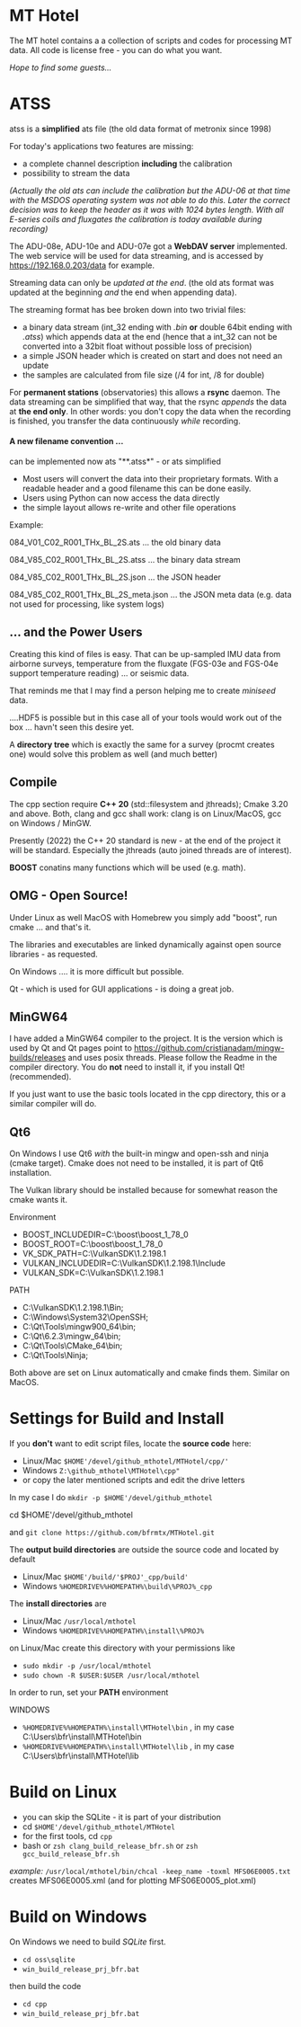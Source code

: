 # MT Hotel

The MT hotel contains a a collection of scripts and codes for processing MT data.
All code is license free - you can do what you want.

*Hope to find some guests...*

# ATSS

atss is a **simplified** ats file (the old data format of metronix since 1998)

For today's applications two features are missing:
* a complete channel description **including** the calibration
* possibility to stream the data

*(Actually the old ats can include the calibration but the ADU-06 at that time with the MSDOS operating system was not able to do this. Later the correct decision was to keep the header as it was with 1024 bytes length. With all E-series coils and fluxgates the calibration is today available during recording)*


The ADU-08e, ADU-10e and ADU-07e got a **WebDAV server** implemented.
The web service will be used for data streaming, and is accessed by https://192.168.0.203/data for example.


Streaming data can only be *updated at the end*.
(the old ats format was updated at the beginning *and* the end when appending data).


The streaming format has bee broken down into two trivial files:

* a binary data stream (int_32 ending with *.bin* **or** double 64bit ending with *.atss*) which appends data at the end (hence that a int_32 can not be converted into a 32bit float without possible loss of precision)
* a simple JSON header which is created on start and does not need an update
* the samples are calculated from file size (/4 for int, /8 for double)


For **permanent stations** (observatories) this allows a **rsync** daemon.
The data streaming can be simplified that way, that the rsync *appends* the data at **the end only**.
In other words: you don't copy the data when the recording is finished, you transfer the data continuously *while* recording.



#### A new filename convention ...

can be implemented now ats "**.atss*" - or ats simplified

* Most users will convert the data into their proprietary formats. With a readable header and a good filename this can be done easily.
* Users using Python can now access the data directly
* the simple layout allows re-write and other file operations

Example:

084_V01_C02_R001_THx_BL_2S.ats   ... the old binary data

084_V85_C02_R001_THx_BL_2S.atss  ... the binary data stream

084_V85_C02_R001_THx_BL_2S.json  ... the JSON header

084_V85_C02_R001_THx_BL_2S_meta.json  ... the JSON meta data (e.g. data not used for processing, like system logs)


## ... and the Power Users

Creating this kind of files is easy. That can be up-sampled IMU data from airborne surveys, temperature from the fluxgate (FGS-03e and FGS-04e support temperature reading) ... or seismic data.

That reminds me that I may find a person helping me to create *miniseed* data.

....HDF5 is possible but in this case all of your tools would work out of the box ... havn't seen this desire yet.

A **directory tree** which is exactly the same for a survey (procmt creates one) would solve this problem as well (and much better)

## Compile

The cpp section require **C++ 20** (std::filesystem and jthreads); Cmake 3.20 and above. Both, clang and gcc shall work: clang is on Linux/MacOS, gcc on Windows / MinGW.

Presently (2022) the C++ 20 standard is new - at the end of the project it will be standard. Especially the jthreads (auto joined threads are of interest).

**BOOST** conatins many functions which will be used (e.g. math).

## OMG - Open Source!

Under Linux as well MacOS with Homebrew you simply add "boost", run cmake ... and that's it.

The libraries and executables are linked dynamically against open source libraries - as requested.

On Windows .... it is more difficult but possible.

Qt - which is used for GUI applications - is doing a great job.

## MinGW64

I have added a MinGW64 compiler to the project. It is the version which is used by Qt and Qt pages point to https://github.com/cristianadam/mingw-builds/releases and uses posix threads. Please follow the Readme in the compiler directory. You do **not** need to install it, if you install Qt! (recommended).

If you just want to use the basic tools located in the cpp directory, this or a similar compiler will do.

## Qt6

On Windows I use Qt6 *with* the built-in mingw and open-ssh and ninja (cmake target). Cmake does not need to be installed, it is part of Qt6 installation.

The Vulkan library should be installed because for somewhat reason the cmake wants it.

Environment

* BOOST_INCLUDEDIR=C:\boost\boost_1_78_0
* BOOST_ROOT=C:\boost\boost_1_78_0
* VK_SDK_PATH=C:\VulkanSDK\1.2.198.1
* VULKAN_INCLUDEDIR=C:\VulkanSDK\1.2.198.1\Include
* VULKAN_SDK=C:\VulkanSDK\1.2.198.1

PATH

* C:\VulkanSDK\1.2.198.1\Bin;
* C:\Windows\System32\OpenSSH\;
* C:\Qt\Tools\mingw900_64\bin;
* C:\Qt\6.2.3\mingw_64\bin;
* C:\Qt\Tools\CMake_64\bin;
* C:\Qt\Tools\Ninja;

Both above are set on Linux automatically and cmake finds them. Similar on MacOS.

# Settings for Build and Install

If you **don't** want to edit script files, locate the **source code** here:

* Linux/Mac `$HOME'/devel/github_mthotel/MTHotel/cpp/'`
* Windows `Z:\github_mthotel\MTHotel\cpp"` 
* or copy the later mentioned scripts and edit the drive letters

In my case I do `mkdir -p $HOME'/devel/github_mthotel`

cd  $HOME'/devel/github_mthotel

and `git clone https://github.com/bfrmtx/MTHotel.git`

The **output build directories** are outside the source code and located by default

* Linux/Mac `$HOME'/build/'$PROJ'_cpp/build'`
* Windows `%HOMEDRIVE%%HOMEPATH%\build\%PROJ%_cpp` 

The **install directories** are 

* Linux/Mac `/usr/local/mthotel`
* Windows `%HOMEDRIVE%%HOMEPATH%\install\%PROJ%` 

on Linux/Mac create this directory with your permissions like

* `sudo mkdir -p /usr/local/mthotel`
* `sudo chown -R $USER:$USER /usr/local/mthotel`

In order to run, set your **PATH** environment

WINDOWS

* `%HOMEDRIVE%%HOMEPATH%\install\MTHotel\bin` , in my case C:\Users\bfr\install\MTHotel\bin
* `%HOMEDRIVE%%HOMEPATH%\install\MTHotel\lib` , in my case C:\Users\bfr\install\MTHotel\lib

# Build on Linux

* you can skip the SQLite - it is part of your distribution
* cd `$HOME'/devel/github_mthotel/MTHotel`
* for the first tools, cd `cpp`
* bash or `zsh clang_build_release_bfr.sh` or `zsh gcc_build_release_bfr.sh`

*example:* `/usr/local/mthotel/bin/chcal -keep_name -toxml MFS06E0005.txt` creates MFS06E0005.xml (and for plotting MFS06E0005_plot.xml)

# Build on Windows

On Windows we need to build *SQLite* first.

* `cd oss\sqlite`
* `win_build_release_prj_bfr.bat`

then build the code

* `cd cpp`
* `win_build_release_prj_bfr.bat`


